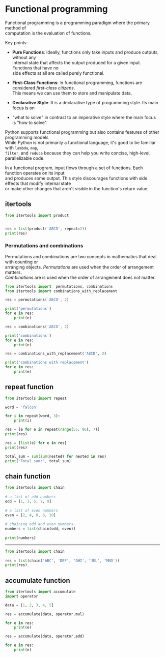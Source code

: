 # Functional programming


Functional programming is a programming paradigm where the primary method of  
computation is the evaluation of functions. 

Key points:

- **Pure Functions**: Ideally, functions only take inputs and produce outputs, without any  
  internal state that affects the output produced for a given input. Functions that have no  
  side effects at all are called purely functional.  

- **First-Class Functions**: In functional programming, functions are considered *first-class citizens*.  
  This means we can use them to store and manipulate data.  

- **Declarative Style**: It is a declarative type of programming style. Its main focus is on
- "what to solve" in contrast to an imperative style where the main focus is "how to solve".  

Python supports functional programming but also contains features of other programming models.  
While Python is not primarily a functional language, it's good to be familiar with `lambda`, `map`,  
`filter`, and `reduce` because they can help you write concise, high-level, parallelizable code.   

In a functional program, input flows through a set of functions. Each function operates on its input   
and produces some output. This style discourages functions with side effects that modify internal state  
or make other changes  that aren't visible in the function's return value.    


## itertools 

```python
from itertools import product


res = list(product('ABCD', repeat=2))
print(res)
```

### Permutations and combinations

Permutations and combinations are two concepts in mathematics that deal with counting or   
arranging objects. *Permutations* are  used when the order of arrangement matters.   
*Combinations* are is used when the order of arrangement does not matter.   

```python
from itertools import  permutations, combinations
from itertools import combinations_with_replacement

res = permutations('ABCD', 2)

print('permutations')
for e in res:
    print(e)

res = combinations('ABCD', 2)

print('combinations')
for e in res:
    print(e)

res = combinations_with_replacement('ABCD', 2)

print('combinations with replacement')
for e in res:
    print(e)
```

## repeat function

```python
from itertools import repeat

word = 'falcon'

for i in repeat(word, 3):
    print(i)

res = [e for e in repeat(range(55, 86), 7)]
print(res)

res = [list(e) for e in res]
print(res)

total_sum = sum(sum(nested) for nested in res)
print("Total sum:", total_sum)
```

## chain function

```python
from itertools import chain
 
# a list of odd numbers
odd = [1, 3, 5, 7, 9]
 
# a list of even numbers
even = [2, 4, 6, 8, 10]
 
# chaining odd and even numbers
numbers = list(chain(odd, even))
 
print(numbers)
```

---

```python
from itertools import chain
 
res = list(chain('ABC', 'DEF', 'GHI', 'JKL', 'MNO'))
print(res)
```

## accumulate function

```python
from itertools import accumulate
import operator

data = [1, 2, 3, 4, 5]

res = accumulate(data, operator.mul)

for e in res:
    print(e)

res = accumulate(data, operator.add)

for e in res:
    print(e)
```



